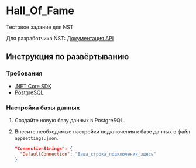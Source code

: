 # Hall_Of_Fame

Тестовое задание для NST

Для разработчика NST: [Документация API](http://90.188.90.247/swagger/index.html)

## Инструкция по развёртыванию

### Требования

- [.NET Core SDK](https://dotnet.microsoft.com/download)
- [PostgreSQL](https://www.postgresql.org/download/)

### Настройка базы данных

1. Создайте новую базу данных в PostgreSQL.

2. Внесите необходимые настройки подключения к базе данных в файл `appsettings.json`.

   ```json
   "ConnectionStrings": {
     "DefaultConnection": "Ваша_строка_подключения_здесь"
   }
